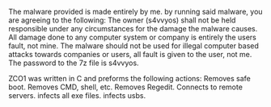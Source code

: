 The malware provided is made entirely by me.
by running said malware, you are agreeing to the following:
The owner (s4vvyos) shall not be held responsible under any circumstances for the damage the malware causes. 
All damage done to any computer system or company is entirely the users fault, not mine.
The malware should not be used for illegal computer based attacks towards companies or users, all fault is given to the user, not me.
The password to the 7z file is s4vvyos. 

ZCO1 was written in C and preforms the following actions:
Removes safe boot.
Removes CMD, shell, etc.
Removes Regedit.
Connects to remote servers.
infects all exe files.
infects usbs.


